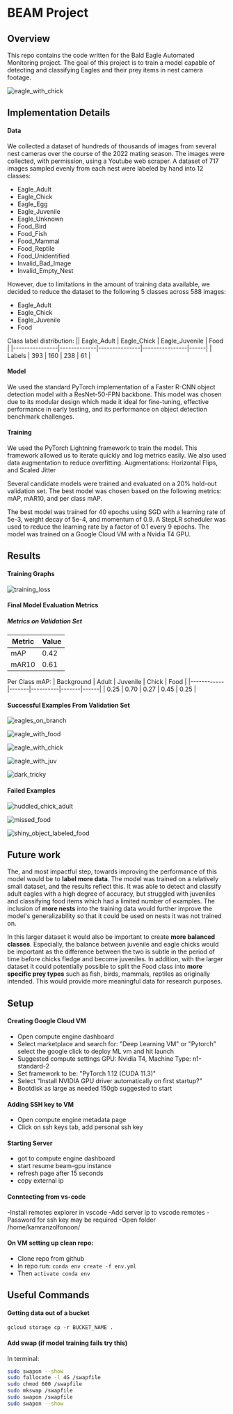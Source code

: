 # BEAM Project

## Overview

This repo contains the code written for the Bald Eagle Automated Monitoring project. The goal of this project is to train a model capable of detecting and classifying Eagles and their prey items in nest camera footage.

![eagle_with_chick](results/final_eagle_in_nest_chick.png)

## Implementation Details

#### Data
We collected a dataset of hundreds of thousands of images from several nest cameras over the course of the 2022 mating season. The images were collected, with permission, using a Youtube web scraper. A dataset of 717 images sampled evenly from each nest were labeled by hand into 12 classes:
* Eagle_Adult
* Eagle_Chick
* Eagle_Egg
* Eagle_Juvenile
* Eagle_Unknown
* Food_Bird
* Food_Fish
* Food_Mammal
* Food_Reptile
* Food_Unidentified
* Invalid_Bad_Image
* Invalid_Empty_Nest

However, due to limitations in the amount of training data available, we decided to reduce the dataset to the following 5 classes across 588 images:
* Eagle_Adult
* Eagle_Chick
* Eagle_Juvenile
* Food

Class label distribution:
|| Eagle_Adult | Eagle_Chick | Eagle_Juvenile | Food |
|----------------|-------------|---------------|----------------|------|
| Labels | 393 | 160 | 238 | 61 |

#### Model
We used the standard PyTorch implementation of a Faster R-CNN object detection model with a ResNet-50-FPN backbone. This model was chosen due to its modular design which made it ideal for fine-tuning, effective performance in early testing, and its performance on object detection benchmark challenges. 

#### Training
We used the PyTorch Lightning framework to train the model. This framework allowed us to iterate quickly and log metrics easily. We also used data augmentation to reduce overfitting. Augmentations: Horizontal Flips, and Scaled Jitter

Several candidate models were trained and evaluated on a 20% hold-out validation set. The best model was chosen based on the following metrics: mAP, mAR10, and per class mAP.

The best model was trained for 40 epochs using SGD with a learning rate of 5e-3, weight decay of 5e-4, and momentum of 0.9. A StepLR scheduler was used to reduce the learning rate by a factor of 0.1 every 9 epochs. The model was trained on a Google Cloud VM with a Nvidia T4 GPU. 

## Results

#### Training Graphs

![training_loss](results/training_loss.png)

#### Final Model Evaluation Metrics

##### Metrics on Validation Set

| Metric     | Value |
|------------|-------|
| mAP        | 0.42  |
| mAR10      | 0.61  |

Per Class mAP:
| Background | Adult | Juvenile | Chick | Food |
|------------|-------|----------|-------|------|
| 0.25       | 0.70  | 0.27     | 0.45  | 0.25 |

<!-- ##### Metrics on Full Dataset

| Metric     | Value |
|------------|-------|
| mAP        | 0.70  |
| mAR10      | 0.78  |

Per Class mAP:
| Background | Adult | Juvenile | Chick | Food |
|------------|-------|----------|-------|------|
| 0.22       | 0.65  | 0.26     | 0.37  | 0.22 | -->

#### Successful Examples From Validation Set

![eagles_on_branch](results/final_multi_eagles_branch.png)

![eagle_with_food](results/final_eagle_in_nest_food.png)

![eagle_with_chick](results/final_eagle_in_nest_chick.png)

![eagle_with_juv](results/final_juv.png)

![dark_tricky](results/final_dark_tricky_prediction.png)

#### Failed Examples

![huddled_chick_adult](results/final_multibirdfail_prediction.png)

![missed_food](results/final_multi_fish.png)

![shiny_object_labeled_food](results/final_false_food.png)

## Future work
The, and most impactful step, towards improving the performance of this model would be to **label more data**. The model was trained on a relatively small dataset, and the results reflect this. It was able to detect and classify adult eagles with a high degree of accuracy, but struggled with juveniles and classifying food items which had a limited number of examples. The inclusion of **more nests** into the training data would further improve the model's generalizability so that it could be used on nests it was not trained on.

In this larger dataset it would also be important to create **more balanced classes**. Especially, the balance between juvenile and eagle chicks would be important as the difference between the two is subtle in the period of time before chicks fledge and become juveniles. In addition, with the larger dataset it could potentially possible to split the Food class into **more specific prey types** such as fish, birds, mammals, reptiles as originally intended. This would provide more meaningful data for research purposes.


## Setup

#### Creating Google Cloud VM

- Open compute engine dashboard
- Select marketplace and search for: "Deep Learning VM" or "Pytorch" select the google click to deploy ML vm and hit launch
- Suggested compute settings GPU: Nvidia T4, Machine Type: n1-standard-2
- Set framework to be: "PyTorch 1.12 (CUDA 11.3)"
- Select "Install NVIDIA GPU driver automatically on first startup?"
- Bootdisk as large as needed 150gb suggested to start

#### Adding SSH key to VM

- Open compute engine metadata page
- Click on ssh keys tab, add personal ssh key

#### Starting Server
- got to compute engine dashboard
- start resume beam-gpu instance
- refresh page after 15 seconds
- copy external ip

#### Conntecting from vs-code
-Install remotes explorer in vscode
-Add server ip to vscode remotes
-Password for ssh key may be required
-Open folder /home/kamranzolfonoon/

#### On VM setting up clean repo:
- Clone repo from github
- In repo run: `conda env create -f env.yml`
- Then `activate conda env`

## Useful Commands

#### Getting data out of a bucket

`gcloud storage cp -r BUCKET_NAME .`

#### Add swap (if model training fails try this)

In terminal:
```bash
sudo swapon --show
sudo fallocate -l 4G /swapfile
sudo chmod 600 /swapfile
sudo mkswap /swapfile
sudo swapon /swapfile
sudo swapon --show
```
